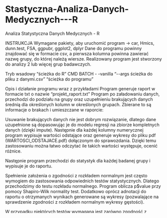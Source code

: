 # Stastyczna-Analiza-Danych-Medycznych---R
Analiza Statystyczna Danych Medycznych - R


INSTRUKCJA
Wymagane pakiety, aby uruchomić program
→ car, Hmics, dunn.test, FSA, ggpubr, ggplot2, dplyr
Dane do programu powinny znajdować się w formacie csv, a pierwsza kolumna powinna zawierać nazwę grupy, do której należą wiersze. Realizowany program jest stworzony do analizy 2 lub więcej grup badawczych.

Tryb wsadowy
“ścieżka do R” CMD BATCH  - -vanilla “--args ścieżka do pliku z danymi.csv” “ścieżka do programu”

Opis i działanie programu wraz z przykładami
Program generuje raport w formacie txt o nazwie “projekt_raport.txt”
Program po załadowaniu danych, przechodzi do podziału na grupy oraz uzupełnieniu brakujących danych średnią dla określonych kolumn w określonych grupach. Zbierane to są informacje o brakach i umieszczane w raporcie:

Usuwanie brakujących danych nie jest dobrym rozwiązanie,  dlatego dane uzupełnione są  dopasowując je do modelu regresji na zbiorze kompletnych danych (dzięki impute).
Następnie dla każdej kolumny numerycznej program wypisuje wartości odstające oraz generuje wykresy do pliku pdf (WARTOSCI_ODSTAJACE.pdf) dołączonym do sprawozdania. Dzięki temu zastosowaniu można łatwo odczytać ile takich wartości występuje, ocenić różnice.



Następnie program przechodzi do statystyk dla każdej badanej grupy i wypisuje je do raportu.

Spełnienie założenia o zgodności z rozkładem normalnym jest często wymogiem do zastosowania odpowiednich testów statystycznych. Dlatego przechodzimy do testu rozkładu normalnego. Program oblicza p$value przy pomocy Shapiro-Wilk normality test. Dodatkowo oprócz adnotacji do raportu o otrzymanych wynikach generowane są wykresy (pozwalające na sprawdzenie zgodności z rozkładem normalnym wykresy gęstości).

W przypadku niektórych testów wymagana jest zarówno zgodność z rozkładem normalnym jak i wymagane jest spełnienie założenia o homogeniczności (jednorodności) wariancji. Dlatego zastosowano test Levene’a. Jeśli wartość p-value > 0.05 oznacza to, że dane są zgodne z założeniem o jednorodności wariancji.
Następnie dochodzi do rozróżnienia dalszego przebiegu ze względu na przeprowadzane testy dla 2 lub więcej grup niezależnych.
Testy statystyczne dla 2 grup niezależnych
Jeśli dane nie spełniają założenia o zgodności z rozkładem normalnym (p-value < 0.05) do analizy porównawczej wykonuje się testy nieparametryczne. Wykonano test Wilcoxona. Jeśli wartość p-value jest mniejsza niż poziom istotności 0.05 możemy stwierdzić, że istnieją znaczące różnice między grupami. 
Jeśli dane spełniają założenie o zgodności z rozkładem normalnym (p-value > 0.05) oraz spełniają założenie o jednorodności wariancji (p-value > 0.05) zastosowano test t-Studenta.
Jeśli dane spełniają założenie o zgodności z rozkładem normalnym (p-value> 0.05), ale nie spełniają założenia o jednorodności wariancji (p-value < 0.05) zastosowano test Welcha. 
Testy statystyczne dla >2 grup niezależnych
Jeśli dane nie spełniają założenia o zgodności z rozkładem normalnym (p-value < 0.05) do analizy porównawczej wykorzystuje się testy nieparametryczne. Wykonano test Kruskala-Wallisa (tak samo w przypadku, gdy dane są zgodne z rozkładem normalnym, ale nie spełniają założenia o jednorodności wariancji)
Gdy wartość p-value jest mniejsza niż poziom istotności 0.05 możemy stwierdzić, że istnieją znaczące różnice między grupami. Jeśli występują istotne statystycznie różnice pomiędzy grupami, należy dokładnie określić pomiędzy którymi grupami występują te różnice. Dlatego zastosowano Dunn test.
Jeśli dane spełniają założenie o zgodności z rozkładem normalnym (p-value > 0.05) oraz spełniają założenie o jednorodności wariancji (p-value > 0.05) zastosowano  parametryczny test ANOVA. Gdy wartość p-value jest mniejsza niż poziom istotności 0.05 możemy stwierdzić, że istnieją znaczące różnice między grupami. Dlatego zastosowano test Tukeya.



Ocena zależności pomiędzy parametrami
Ocena istnienia i siły korelacji pomiędzy wybranymi parametrami, a także określenie kształtu i kierunku tej zależności stanowią ważną część analizy statystycznej. Do przeprowadzenia testu korelacji służy funkcja cor.test(), użyto metody spearman (współczynnik korelacji rangowej Spearmana jest nieparametrycznym odpowiednikiem współczynnika korelacji Pearsona)
Siła korelacji została zinterpretowana zgodnie z poniższymi przedziałami:
• −1 < r ≤ −0.7 bardzo silna korelacja ujemna
• −0.7 < r ≤ −0.5 silna korelacja ujemna
• −0.5 < r ≤ −0.3 korelacja ujemna o średnim natężeniu
• −0.3 < r ≤ −0.2 słaba korelacja ujemna
• −0.2 < r < 0.2 brak korelacji
• 0.2 ≤ r < 0.3 słaba korelacja dodatnia
• 0.3 ≤ r < 0.5 korelacja dodatnia o średnim natężeniu
• 0.5 ≤ r < 0.7 silna korelacja dodatnia
• 0.7 ≤ r < 1 bardzo silna korelacja dodatni


